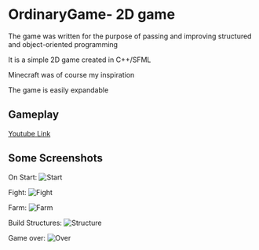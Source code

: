 # OrdinaryGame- 2D game

The game was written for the purpose of passing and improving structured and object-oriented programming

 It is a simple 2D game created in C++/SFML

 Minecraft was of course my inspiration

 The game is easily expandable

## Gameplay
[Youtube Link](https://youtu.be/_y611rD-gLo)

## Some Screenshots
On Start:
![Start](https://user-images.githubusercontent.com/81316606/123417643-4e57ae80-d5b8-11eb-9f35-a24f59d68572.png)

Fight:
![Fight](https://user-images.githubusercontent.com/81316606/123417730-67f8f600-d5b8-11eb-8fb3-353b50b83e23.png)

Farm:
![Farm](https://user-images.githubusercontent.com/81316606/123417749-6f200400-d5b8-11eb-9904-e1b91b04642b.png)

Build Structures:
![Structure](https://user-images.githubusercontent.com/81316606/123417776-78a96c00-d5b8-11eb-9458-035d267d8614.png)

Game over:
![Over](https://user-images.githubusercontent.com/81316606/123419867-0dad6480-d5bb-11eb-9989-4f6ae7b6e073.png)


